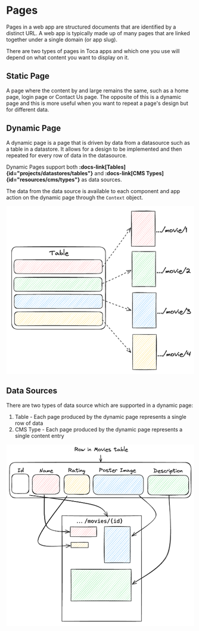 # Pages

Pages in a web app are structured documents that are identified by a distinct URL. A web app is typically made up of many pages that are linked together under a single domain (or app slug).

There are two types of pages in Toca apps and which one you use will depend on what content you want to display on it.


## Static Page

A page where the content by and large remains the same, such as a home page, login page or Contact Us page. The opposite of this is a dynamic page and this is more useful when you want to repeat a page's design but for different data.

## Dynamic Page

A dynamic page is a page that is driven by data from a datasource such as a table in a datastore. It allows for a design to be implemented and then repeated for every row of data in the datasource.

Dynamic Pages support both **:docs-link[Tables]{id="projects/datastores/tables"}** and **:docs-link[CMS Types]{id="resources/cms/types"}** as data sources.

The data from the data source is available to each component and app action on the dynamic page through the `Context` object.

![Dynamic Page Diagram](/src/assets/dynamic_page.png)

## Data Sources

There are two types of data source which are supported in a dynamic page:

1. Table - Each page produced by the dynamic page represents a single row of data
2. CMS Type - Each page produced by the dynamic page represents a single content entry

![Dynamic Page Example](/src/assets/dynamic_page_example.png)
